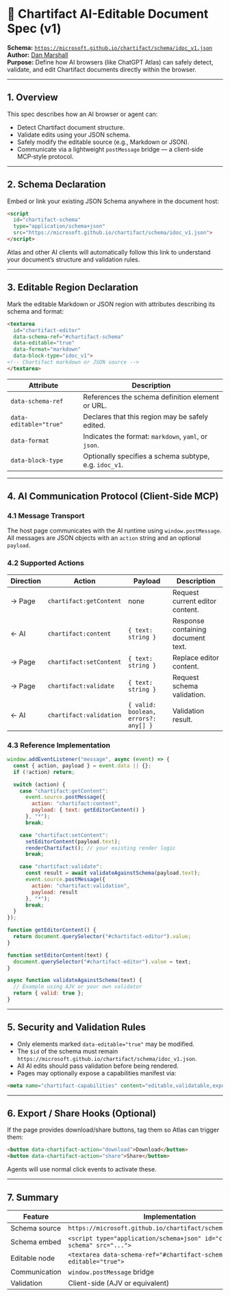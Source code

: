 # 🎩 Chartifact AI-Editable Document Spec (v1)  

**Schema:** [`https://microsoft.github.io/chartifact/schema/idoc_v1.json`](https://microsoft.github.io/chartifact/schema/idoc_v1.json)  
**Author:** [Dan Marshall](https://github.com/danmarshall)  
**Purpose:** Define how AI browsers (like ChatGPT Atlas) can safely detect, validate, and edit Chartifact documents directly within the browser.  

---  

## 1. Overview  

This spec describes how an AI browser or agent can:  

- Detect Chartifact document structure.  
- Validate edits using your JSON schema.  
- Safely modify the editable source (e.g., Markdown or JSON).  
- Communicate via a lightweight `postMessage` bridge — a client‑side MCP‑style protocol.  

---  

## 2. Schema Declaration  

Embed or link your existing JSON Schema anywhere in the document host:  

```html
<script
  id="chartifact-schema"
  type="application/schema+json"
  src="https://microsoft.github.io/chartifact/schema/idoc_v1.json">
</script>
```  

Atlas and other AI clients will automatically follow this link to understand your document’s structure and validation rules.  

---  

## 3. Editable Region Declaration  

Mark the editable Markdown or JSON region with attributes describing its schema and format:  

```html
<textarea
  id="chartifact-editor"
  data-schema-ref="#chartifact-schema"
  data-editable="true"
  data-format="markdown"
  data-block-type="idoc_v1">
<!-- Chartifact markdown or JSON source -->
</textarea>
```  

| Attribute | Description |  
|------------|-------------|  
| `data-schema-ref` | References the schema definition element or URL. |  
| `data-editable="true"` | Declares that this region may be safely edited. |  
| `data-format` | Indicates the format: `markdown`, `yaml`, or `json`. |  
| `data-block-type` | Optionally specifies a schema subtype, e.g. `idoc_v1`. |  

---  

## 4. AI Communication Protocol (Client‑Side MCP)  

### 4.1 Message Transport  

The host page communicates with the AI runtime using `window.postMessage`. All messages are JSON objects with an `action` string and an optional `payload`.  

### 4.2 Supported Actions  

| Direction | Action | Payload | Description |  
|------------|---------|----------|--------------|  
| → Page | `chartifact:getContent` | none | Request current editor content. |  
| ← AI | `chartifact:content` | `{ text: string }` | Response containing document text. |  
| → Page | `chartifact:setContent` | `{ text: string }` | Replace editor content. |  
| → Page | `chartifact:validate` | `{ text: string }` | Request schema validation. |  
| ← AI | `chartifact:validation` | `{ valid: boolean, errors?: any[] }` | Validation result. |  

### 4.3 Reference Implementation  

```js
window.addEventListener("message", async (event) => {
  const { action, payload } = event.data || {};
  if (!action) return;

  switch (action) {
    case "chartifact:getContent":
      event.source.postMessage({
        action: "chartifact:content",
        payload: { text: getEditorContent() }
      }, "*");
      break;

    case "chartifact:setContent":
      setEditorContent(payload.text);
      renderChartifact(); // your existing render logic
      break;

    case "chartifact:validate":
      const result = await validateAgainstSchema(payload.text);
      event.source.postMessage({
        action: "chartifact:validation",
        payload: result
      }, "*");
      break;
  }
});

function getEditorContent() {
  return document.querySelector("#chartifact-editor").value;
}

function setEditorContent(text) {
  document.querySelector("#chartifact-editor").value = text;
}

async function validateAgainstSchema(text) {
  // Example using AJV or your own validator
  return { valid: true };
}
```  

---  

## 5. Security and Validation Rules  

- Only elements marked `data-editable="true"` may be modified.  
- The `$id` of the schema must remain `https://microsoft.github.io/chartifact/schema/idoc_v1.json`.  
- All AI edits should pass validation before being rendered.  
- Pages may optionally expose a capabilities manifest via:  

```html
<meta name="chartifact-capabilities" content="editable,validatable,exportable">
```  

---  

## 6. Export / Share Hooks (Optional)  

If the page provides download/share buttons, tag them so Atlas can trigger them:  

```html
<button data-chartifact-action="download">Download</button>
<button data-chartifact-action="share">Share</button>
```  

Agents will use normal click events to activate these.  

---  

## 7. Summary  

| Feature | Implementation |  
|----------|----------------|  
| Schema source | `https://microsoft.github.io/chartifact/schema/idoc_v1.json` |  
| Schema embed | `<script type="application/schema+json" id="chartifact-schema" src="...">` |  
| Editable node | `<textarea data-schema-ref="#chartifact-schema" data-editable="true">` |  
| Communication | `window.postMessage` bridge |  
| Validation | Client-side (AJV or equivalent) | 
